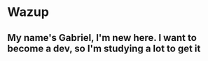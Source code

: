 # Wazup
## My name's Gabriel, I'm new here. I want to become a dev, so I'm studying a lot to get it 
